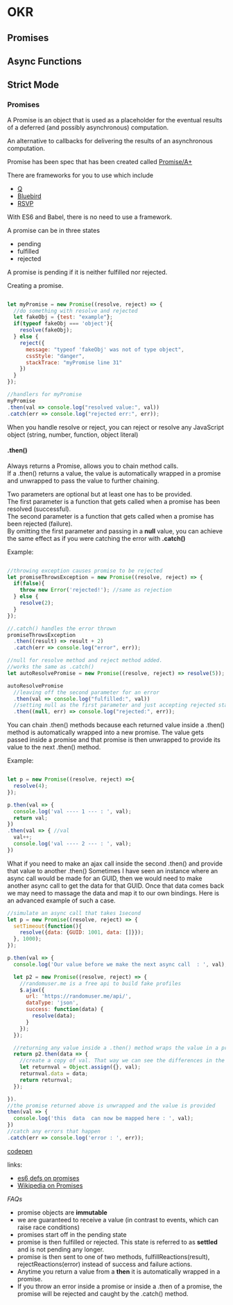 # OKR
## Promises
## Async Functions
## Strict Mode

### Promises

A Promise is an object that is used as a placeholder for the eventual results of a deferred (and possibly asynchronous) computation.

An alternative to callbacks for delivering the results of an asynchronous computation.

Promise has been spec that has been created called [Promise/A+](https://promisesaplus.com/)

There are frameworks for you to use which include
+ [Q](https://github.com/kriskowal/q)
+ [Bluebird](https://github.com/petkaantonov/bluebird)
+ [RSVP](https://github.com/tildeio/rsvp.js)

With ES6 and Babel, there is no need to use a framework.

A promise can be in three states
+ pending
+ fulfilled
+ rejected

A promise is pending if it is neither fulfilled nor rejected.

Creating a promise.

```javascript

let myPromise = new Promise((resolve, reject) => {
  //do something with resolve and rejected
  let fakeObj = {test: "example"};
  if(typeof fakeObj === 'object'){
    resolve(fakeObj);
  } else {
    reject({
      message: "typeof 'fakeObj' was not of type object",
      cssStyle: "danger",
      stackTrace: "myPromise line 31"
    })
  }
});

//handlers for myPromise
myPromise
.then(val => console.log("resolved value:", val))
.catch(err => console.log("rejected err:", err));

```
When you handle resolve or reject, you can reject or resolve any JavaScript object (string, number, function, object literal)

#### .then()
Always returns a Promise, allows you to chain method calls.  
If a .then() returns a value, the value is automatically wrapped in a promise and unwrapped to pass the value to further chaining.

Two parameters are optional but at least one has to be provided.  
The first parameter is a function that gets called when a promise has been resolved (successful).  
The second parameter is a function that gets called when a promise has been rejected (failure).  
By omitting the first parameter and passing in a **null** value, you can achieve the same effect as if you were catching the error with **.catch()**  

Example:
```javascript

//throwing exception causes promise to be rejected
let promiseThrowsException = new Promise((resolve, reject) => {
  if(false){
    throw new Error('rejected!'); //same as rejection
  } else {
    resolve(2);
  }
});

//.catch() handles the error thrown
promiseThrowsException
  .then((result) => result + 2)
  .catch(err => console.log("error", err));

//null for resolve method and reject method added.
//works the same as .catch()
let autoResolvePromise = new Promise((resolve, reject) => resolve(5)); //this a promise that gest rosolved right away.

autoResolvePromise
  //leaving off the second parameter for an error
  .then(val => console.log("fulfilled:", val))
  //setting null as the first parameter and just accepting rejected state, just like .catch()
  .then((null, err) => console.log("rejected:", err));


```

You can chain .then() methods because each returned value inside a .then() method is automatically wrapped into a new promise.
The value gets passed inside a promise and that promise is then unwrapped to provide its value to the next .then() method.

Example:
```javascript

let p = new Promise((resolve, reject) =>{
  resolve(4);
});

p.then(val => {
  console.log('val ---- 1 --- : ', val);
  return val;
})
.then(val => { //val
  val++;
  console.log('val ---- 2 --- : ', val);
})
```

What if you need to make an ajax call inside the second .then() and provide that value to another .then()
Sometimes I have seen an instance where an async call would be made for an GUID, then we would need to make another async call to get the data for that GUID. Once that data comes back we may need to massage the data and map it to our own bindings.
Here is an advanced example of such a case.

```javascript
//simulate an async call that takes 1second
let p = new Promise((resolve, reject) => {
  setTimeout(function(){
    resolve({data: {GUID: 1001, data: []}});
  }, 1000);
});

p.then(val => {
  console.log('Our value before we make the next async call  : ', val);

  let p2 = new Promise((resolve, reject) => {
    //randomuser.me is a free api to build fake profiles
    $.ajax({
      url: 'https://randomuser.me/api/',
      dataType: 'json',
      success: function(data) {
        resolve(data);
      }
    });
  });

  //returning any value inside a .then() method wraps the value in a promise
  return p2.then(data => {
    //create a copy of val. That way we can see the differences in the console.
    let returnval = Object.assign({}, val);
    returnval.data = data;
    return returnval;
  });

}).
//the promise returned above is unwrapped and the value is provided
then(val => {
  console.log('this  data  can now be mapped here : ', val);
})
//catch any errors that happen
.catch(err => console.log('error : ', err));

```
[codepen](http://codepen.io/anon/pen/KaMowd)



links:
+ [es6 defs on promises](https://tc39.github.io/ecma262/#sec-promise-objects)
+ [Wikipedia on Promises](https://tc39.github.io/ecma262/#sec-promise-objects)

*FAQs*
+ promise objects are **immutable**
+ we are guaranteed to receive a value (in contrast to events, which can raise race conditions)
+ promises start off in the pending state
 + promise is then fulfilled or rejected. This state is referred to as **settled** and is not pending any longer.
 + promise is then sent to one of two methods, fulfillReactions(result), rejectReactions(error) instead of success and failure actions.
+ Anytime you return a value from a **then** it is automatically wrapped in a promise.
+ If you throw an error inside a promise or inside a .then of a promise, the promise will be rejected and caught by the .catch() method.
